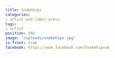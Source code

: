 ```yaml
---
title: Snakehips
categories:
- artist-and-label-press
tags:
- artist
position: 294
image: "/uploads/snakehips.jpg"
is-front: true
facebook: https://www.facebook.com/Snakehipsuk
---
```


